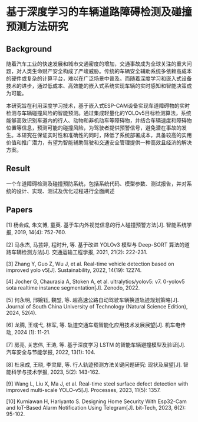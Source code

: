 # 基于深度学习的车辆道路障碍检测及碰撞预测方法研究

## Background 

​		随着汽车工业的快速发展和城市交通密度的增加，交通事故成为全球关注的重大问题，对人类生命财产安全构成了严峻威胁。传统的车辆安全辅助系统多依赖高成本的硬件或复杂的计算平台，难以在广泛场景中普及。而随着深度学习和嵌入式设备技术的进步，通过低成本、高效能的嵌入式系统实现车辆的实时感知和智能决策成为可能。

​		本研究旨在利用深度学习技术，基于嵌入式ESP-CAM设备实现车道障碍物的实时检测与车辆碰撞风险的智能预测。通过集成轻量化的YOLOv5目标检测算法，系统能够高效识别车道内的行人、动物和非机动车等障碍物，并结合车辆速度和障碍物位置等信息，预测可能的碰撞风险，为驾驶者提供预警信号，避免潜在事故的发生。本研究在保证实时性和准确性的同时，降低了系统部署成本，具备较高的实用价值和推广潜力，有望为智能辅助驾驶和交通安全管理提供一种高效且经济的解决方案。



## Result

​		一个车道障碍检测及碰撞预防系统，包括系统代码、模型参数、测试报告，并对系统的设计、实现、测试及优化过程进行全面阐述



## Papers

[1] 杨会成, 朱文博, 童英. 基于车内外视觉信息的行人碰撞预警方法[J]. 智能系统学报, 2019, 14(4): 752-760.

[2] 马永杰, 马芸婷, 程时升, 等. 基于改进 YOLOv3 模型与 Deep-SORT 算法的道路车辆检测方法[J]. 交通运输工程学报, 2021, 21(2): 222-231.

[3] Zhang Y, Guo Z, Wu J, et al. Real-time vehicle detection based on improved yolo v5[J]. Sustainability, 2022, 14(19): 12274.

[4] Jocher G, Chaurasia A, Stoken A, et al. ultralytics/yolov5: v7. 0-yolov5 sota realtime instance segmentation[J]. Zenodo, 2022. 

[5] 何永明, 邢婉钰, 魏堃, 等. 超高速公路自动驾驶车辆换道轨迹规划策略[J]. Journal of South China University of Technology (Natural Science Edition), 2024, 52(4).

[6] 龙腾, 王彧弋, 林军, 等. 轨道交通车载智能化应用技术发展展望[J]. 机车电传动, 2024 (1): 11-21.

[7] 房亮, 关志伟, 王涛, 等. 基于深度学习 LSTM 的智能车辆避撞模型及验证[J]. 汽车安全与节能学报, 2022, 13(1): 104.

[8] 杜泉成, 王晓, 李灵犀, 等. 行人轨迹预测方法关键问题研究: 现状及展望[J]. 智能科学与技术学报, 2023, 5(2): 143-162.

[9] Wang L, Liu X, Ma J, et al. Real-time steel surface defect detection with improved multi-scale YOLO-v5[J]. Processes, 2023, 11(5): 1357.

[10] Kurniawan H, Hariyanto S. Designing Home Security With Esp32-Cam and IoT-Based Alarm Notification Using Telegram[J]. bit-Tech, 2023, 6(2): 95-102.

